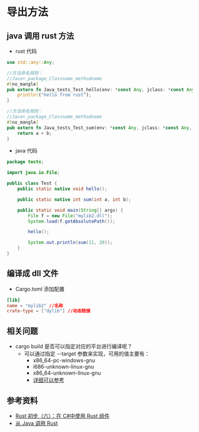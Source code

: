 # 导出方法

## java 调用 rust 方法

- rust 代码

```rust
use std::any::Any;

//方法命名规则：
//Java+_package_Classname_methodname
#[no_mangle]
pub extern fn Java_tests_Test_hello(env: *const Any, jclass: *const Any) {
    println!("hello from rust");
}

//方法命名规则：
//Java+_package_Classname_methodname
#[no_mangle]
pub extern fn Java_tests_Test_sum(env: *const Any, jclass: *const Any, a: i32, b: i32) -> i32 {
    return a + b;
}
```

- java 代码

```java
package tests;

import java.io.File;

public class Test {
    public static native void hello();

    public static native int sum(int a, int b);

    public static void main(String[] args) {
        File f = new File("mylib2.dll");
        System.load(f.getAbsolutePath());

        hello();

        System.out.println(sum(11, 20));
    }
}
```

## 编译成 dll 文件

- Cargo.toml 添加配置

```toml
[lib]
name = "mylib2" //名称
crate-type = ["dylib"] //动态链接
```

## 相关问题

- cargo build 是否可以指定对应的平台进行编译呢？
  - 可以通过指定 --target 参数来实现，可用的值主要有：
    - x86_64-pc-windows-gnu
    - i686-unknown-linux-gnu
    - x86_64-unknown-linux-gnu
    - [详细可以参考](https://doc.rust-lang.org/cargo/reference/manifest.html)

## 参考资料

- [Rust 初步（六）：在 C#中使用 Rust 组件](https://www.cnblogs.com/chenxizhang/p/4760674.html)
- [从 Java 调用 Rust](http://www.voidcn.com/article/p-twzqkcyc-bsy.html)
